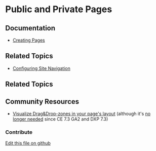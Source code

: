 # Public and Private Pages

## Documentation

* [Creating Pages](https://learn.liferay.com/dxp/7.x/en/site-building/creating_pages.html)

## Related Topics

* [Configuring Site Navigation](https://learn.liferay.com/dxp/7.x/en/site-building/04-site-navigation/configuring-site-navigation.html)

## Related Topics


## Community Resources

* [Visualize Drag&Drop-zones in your page's layout](https://liferay.dev/blogs/-/blogs/dragging-and-dropping-widgets-on-the-page) (although it's [no longer needed](https://liferay.dev/blogs/-/blogs/drag-drop-indication-on-liferay-ce-7-3-1-ga2) since CE 7.3 GA2 and DXP 7.3) 

### Contribute

[Edit this file on github](https://github.com/olafk/controlpanel-documentation-docs/blob/master/md/73en/com_liferay_layout_admin_web_portlet_GroupPagesPortlet/pages.md)
